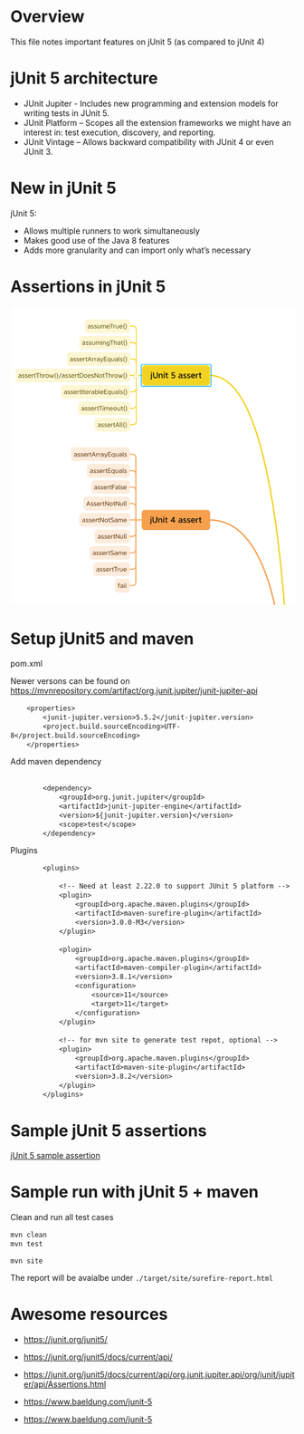 # Overview 

This file notes important features on jUnit 5 (as compared to jUnit 4) 

# jUnit 5 architecture 

- JUnit Jupiter - Includes new programming and extension models for writing tests in JUnit 5. 
- JUnit Platform – Scopes all the extension frameworks we might have an interest in: test execution, discovery, and reporting.
- JUnit Vintage – Allows backward compatibility with JUnit 4 or even JUnit 3.

# New in jUnit 5 

jUnit 5: 
- Allows multiple runners to work simultaneously
- Makes good use of the Java 8 features
- Adds more granularity and can import only what’s necessary

# Assertions in jUnit 5 

![Assertions in jUnit 5](https://github.com/vuhung16au/junit-awesomeness/blob/main/jUnit5-and-jUnit4.png?raw=true
)

# Setup jUnit5 and maven 

pom.xml 

Newer versons can be found on https://mvnrepository.com/artifact/org.junit.jupiter/junit-jupiter-api
```
    <properties>
        <junit-jupiter.version>5.5.2</junit-jupiter.version>
        <project.build.sourceEncoding>UTF-8</project.build.sourceEncoding>
    </properties>
```
Add maven dependency
```

        <dependency>
            <groupId>org.junit.jupiter</groupId>
            <artifactId>junit-jupiter-engine</artifactId>
            <version>${junit-jupiter.version}</version>
            <scope>test</scope>
        </dependency>
```

Plugins 
```
        <plugins>

            <!-- Need at least 2.22.0 to support JUnit 5 platform -->
            <plugin>
                <groupId>org.apache.maven.plugins</groupId>
                <artifactId>maven-surefire-plugin</artifactId>
                <version>3.0.0-M3</version>
            </plugin>

            <plugin>
                <groupId>org.apache.maven.plugins</groupId>
                <artifactId>maven-compiler-plugin</artifactId>
                <version>3.8.1</version>
                <configuration>
                    <source>11</source>
                    <target>11</target>
                </configuration>
            </plugin>

            <!-- for mvn site to generate test repot, optional -->
            <plugin>
                <groupId>org.apache.maven.plugins</groupId>
                <artifactId>maven-site-plugin</artifactId>
                <version>3.8.2</version>
            </plugin>
        </plugins>
``` 

# Sample jUnit 5 assertions 

[jUnit 5 sample assertion](https://github.com/vuhung16au/junit-awesomeness/blob/main/JUnit5ShowcaseTest.java)

# Sample run with jUnit 5 + maven 

Clean and run all test cases 
```
mvn clean
mvn test 
```

```
mvn site
```
The report will be avaialbe under `./target/site/surefire-report.html`


# Awesome resources 

- https://junit.org/junit5/
- https://junit.org/junit5/docs/current/api/
- https://junit.org/junit5/docs/current/api/org.junit.jupiter.api/org/junit/jupiter/api/Assertions.html

- https://www.baeldung.com/junit-5
- https://www.baeldung.com/junit-5
